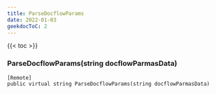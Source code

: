 ```yaml
---
title: ParseDocflowParams
date: 2022-01-03
geekdocToC: 2
---
```

{{< toc >}}
### ParseDocflowParams(string docflowParmasData)
```CSharp
[Remote]
public virtual string ParseDocflowParams(string docflowParmasData)
```
